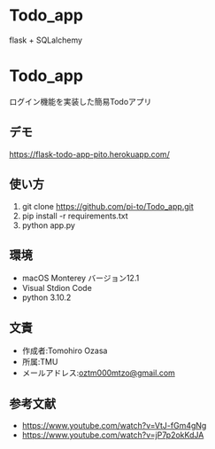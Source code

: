 # Todo_app
flask + SQLalchemy


# Todo_app

ログイン機能を実装した簡易Todoアプリ


## デモ

https://flask-todo-app-pito.herokuapp.com/

## 使い方

1. git clone https://github.com/pi-to/Todo_app.git
2. pip install -r requirements.txt
3. python app.py

## 環境

* macOS Monterey バージョン12.1
* Visual Stdion Code
* python 3.10.2


## 文責

* 作成者:Tomohiro Ozasa
* 所属:TMU
* メールアドレス:oztm000mtzo@gmail.com



## 参考文献

* https://www.youtube.com/watch?v=VtJ-fGm4gNg
* https://www.youtube.com/watch?v=jP7p2okKdJA
